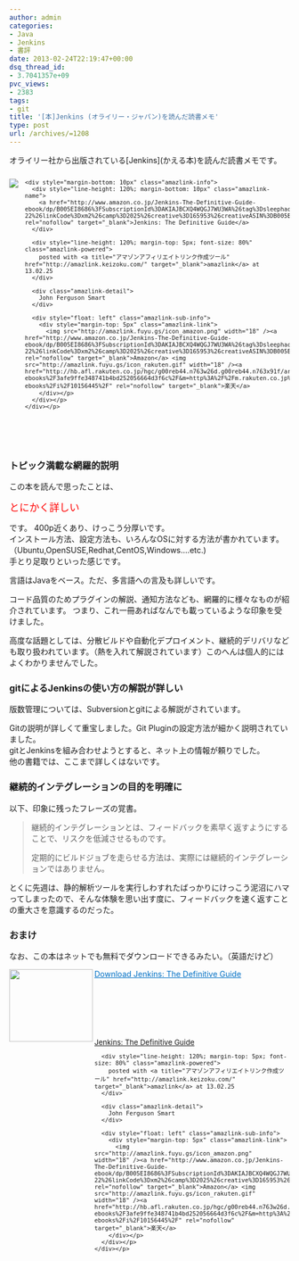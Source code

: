 ```yaml
---
author: admin
categories:
- Java
- Jenkins
- 書評
date: 2013-02-24T22:19:47+00:00
dsq_thread_id:
- 3.7041357e+09
pvc_views:
- 2383
tags:
- git
title: '[本]Jenkins (オライリー・ジャパン)を読んだ読書メモ'
type: post
url: /archives/=1208
---
```


オライリー社から出版されている\[Jenkins\](かえる本)を読んだ読書メモです。

<div style="text-align: left; padding-bottom: 20px; zoom: 1; font-size: small; overflow: hidden" class="amazlink-box">
  <div style="clear: both" class="amazlink-list">
    <div style="margin: 0px 12px 1px 0px; float: left" class="amazlink-image">
      <a href="http://www.amazon.co.jp/Jenkins-The-Definitive-Guide-ebook/dp/B005EI8686%3FSubscriptionId%3DAKIAJBCXQ4WQGJ7WU3WA%26tag%3Dsleephacker-22%26linkCode%3Dxm2%26camp%3D2025%26creative%3D165953%26creativeASIN%3DB005EI8686" rel="nofollow" target="_blank"><img style="border-bottom-style: none; border-left-style: none; border-top-style: none; border-right-style: none" src="http://ecx.images-amazon.com/images/I/51UfxHDzVfL._SL160_.jpg" /></a>
    </div>
    
    <div style="margin-bottom: 10px" class="amazlink-info">
      <div style="line-height: 120%; margin-bottom: 10px" class="amazlink-name">
        <a href="http://www.amazon.co.jp/Jenkins-The-Definitive-Guide-ebook/dp/B005EI8686%3FSubscriptionId%3DAKIAJBCXQ4WQGJ7WU3WA%26tag%3Dsleephacker-22%26linkCode%3Dxm2%26camp%3D2025%26creative%3D165953%26creativeASIN%3DB005EI8686" rel="nofollow" target="_blank">Jenkins: The Definitive Guide</a>
      </div>
      
      <div style="line-height: 120%; margin-top: 5px; font-size: 80%" class="amazlink-powered">
        posted with <a title="アマゾンアフィリエイトリンク作成ツール" href="http://amazlink.keizoku.com/" target="_blank">amazlink</a> at 13.02.25
      </div>
      
      <div class="amazlink-detail">
        John Ferguson Smart
      </div>
      
      <div style="float: left" class="amazlink-sub-info">
        <div style="margin-top: 5px" class="amazlink-link">
          <img src="http://amazlink.fuyu.gs/icon_amazon.png" width="18" /><a href="http://www.amazon.co.jp/Jenkins-The-Definitive-Guide-ebook/dp/B005EI8686%3FSubscriptionId%3DAKIAJBCXQ4WQGJ7WU3WA%26tag%3Dsleephacker-22%26linkCode%3Dxm2%26camp%3D2025%26creative%3D165953%26creativeASIN%3DB005EI8686" rel="nofollow" target="_blank">Amazon</a> <img src="http://amazlink.fuyu.gs/icon_rakuten.gif" width="18" /><a href="http://hb.afl.rakuten.co.jp/hgc/g00reb44.n763w26d.g00reb44.n763x91f/archives/c=http%3A%2F%2Fitem.rakuten.co.jp%2Frakutenkobo-ebooks%2F3afe9ffe348741b4bd252056664d3f6c%2F&m=http%3A%2F%2Fm.rakuten.co.jp%2Frakutenkobo-ebooks%2Fi%2F10156445%2F" rel="nofollow" target="_blank">楽天</a>
        </div></p>
      </div></p>
    </div></p>
  </div></p>
</div>

&#160;

### トピック満載な網羅的説明

この本を読んで思ったことは、

<font color="#ff0000" size="4">とにかく詳しい</font>

です。 400p近くあり、けっこう分厚いです。   
インストール方法、設定方法も、いろんなOSに対する方法が書かれています。   
（Ubuntu,OpenSUSE,Redhat,CentOS,Windows&#8230;.etc.)   
手とり足取りといった感じです。

言語はJavaをベース。ただ、多言語への言及も詳しいです。

コード品質のためプラグインの解説、通知方法なども、網羅的に様々なものが紹介されています。 つまり、これ一冊あればなんでも載っているような印象を受けました。

高度な話題としては、分散ビルドや自動化デプロイメント、継続的デリバリなども取り扱われています。（熱を入れて解説されています）このへんは個人的にはよくわかりませんでした。

### gitによるJenkinsの使い方の解説が詳しい

版数管理については、Subversionとgitによる解説がされています。

Gitの説明が詳しくて重宝しました。Git Pluginの設定方法が細かく説明されていました。   
gitとJenkinsを組み合わせようとすると、ネット上の情報が頼りでした。   
他の書籍では、ここまで詳しくはないです。 

### 継続的インテグレーションの目的を明確に

以下、印象に残ったフレーズの覚書。

> 継続的インテグレーションとは、フィードバックを素早く返すようにすることで、リスクを低減させるものです。
> 
> 定期的にビルドジョブを走らせる方法は、実際には継続的インテグレーションではありません。

とくに先週は、静的解析ツールを実行しわすれたばっかりにけっこう泥沼にハマってしまったので、そんな体験を思い出す度に、フィードバックを速く返すことの重大さを意識するのだった。

### おまけ

なお、この本はネットでも無料でダウンロードできるみたい。（英語だけど）

<a href="http://www.wakaleo.com/download-jenkins-the-definitive-guide" target="_blank"><img class="alignleft" border="0" alt="" align="left" src="http://capture.heartrails.com/150x130/shadow?http://www.wakaleo.com/download-jenkins-the-definitive-guide" width="150" height="130" /></a> <a style="color: #0070c5" href="http://www.wakaleo.com/download-jenkins-the-definitive-guide" target="_blank">Download Jenkins: The Definitive Guide</a>  <img border="0" alt="" src="http://b.hatena.ne.jp/entry/image/http://www.wakaleo.com/download-jenkins-the-definitive-guide" />

&#160;

&#160;

&#160;

<div style="text-align: left; padding-bottom: 20px; zoom: 1; font-size: small; overflow: hidden" class="amazlink-box">
  <div style="clear: both" class="amazlink-list">
    <div style="margin-bottom: 10px" class="amazlink-info">
      <div style="line-height: 120%; margin-bottom: 10px" class="amazlink-name">
        <a href="http://www.amazon.co.jp/Jenkins-The-Definitive-Guide-ebook/dp/B005EI8686%3FSubscriptionId%3DAKIAJBCXQ4WQGJ7WU3WA%26tag%3Dsleephacker-22%26linkCode%3Dxm2%26camp%3D2025%26creative%3D165953%26creativeASIN%3DB005EI8686" rel="nofollow" target="_blank">Jenkins: The Definitive Guide</a>
      </div>
      
      <div style="line-height: 120%; margin-top: 5px; font-size: 80%" class="amazlink-powered">
        posted with <a title="アマゾンアフィリエイトリンク作成ツール" href="http://amazlink.keizoku.com/" target="_blank">amazlink</a> at 13.02.25
      </div>
      
      <div class="amazlink-detail">
        John Ferguson Smart
      </div>
      
      <div style="float: left" class="amazlink-sub-info">
        <div style="margin-top: 5px" class="amazlink-link">
          <img src="http://amazlink.fuyu.gs/icon_amazon.png" width="18" /><a href="http://www.amazon.co.jp/Jenkins-The-Definitive-Guide-ebook/dp/B005EI8686%3FSubscriptionId%3DAKIAJBCXQ4WQGJ7WU3WA%26tag%3Dsleephacker-22%26linkCode%3Dxm2%26camp%3D2025%26creative%3D165953%26creativeASIN%3DB005EI8686" rel="nofollow" target="_blank">Amazon</a> <img src="http://amazlink.fuyu.gs/icon_rakuten.gif" width="18" /><a href="http://hb.afl.rakuten.co.jp/hgc/g00reb44.n763w26d.g00reb44.n763x91f/archives/c=http%3A%2F%2Fitem.rakuten.co.jp%2Frakutenkobo-ebooks%2F3afe9ffe348741b4bd252056664d3f6c%2F&m=http%3A%2F%2Fm.rakuten.co.jp%2Frakutenkobo-ebooks%2Fi%2F10156445%2F" rel="nofollow" target="_blank">楽天</a>
        </div></p>
      </div></p>
    </div></p>
  </div></p>
</div>

<br style="clear: both" />